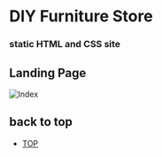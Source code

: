 # DIY Furniture Store
### static HTML and CSS site

## Landing Page

![Index](https://github.com/DASchroeder/StoreApp/blob/master/DIYFurniture1.png)


## back to top
* [TOP](#TOP)
